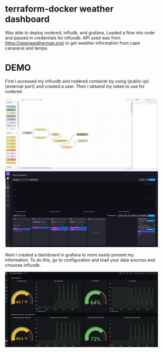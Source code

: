 # terraform-docker weather dashboard

Was able to deploy nodered, infludb, and grafana. Loaded a flow into node and passed in credentials for influxdb. API used was from https://openweathermap.org/ to get weather information from cape canaveral and tempe.

# DEMO

First I accessed my influxdb and nodered container by using {public-ip}:{external-port} and created a user. Then I obtaind my token to use for nodered. 

![](99e188a7cdbc37c2dda5b02515fb7401.png)
![](4657d9e58c1b1cabf68b9e457eb07f4b.png)

Next I created a dashboard in grafana to more easily present my information. To do this, go to configuration and load your data sources and chooose influxdb.

![](a8ba855bcff7b17dc799c0f5cea12ce9.png)
